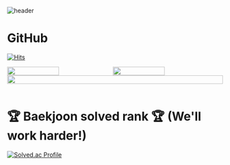 ![header](https://capsule-render.vercel.app/api?type=wave&color=timeGradient&height=300&section=header&text=Welcome%20SangJin's%20GitHub&animation=fadeIn&fontSize=50)

<!-- # 안녕하세요. 함상진입니다 ! 👋   -->

# GitHub
[![Hits](https://hits.seeyoufarm.com/api/count/incr/badge.svg?url=https%3A%2F%2Fgithub.com%2Fhamsangjin%2Fhit-counter&count_bg=%2379C83D&title_bg=%23555555&icon=&icon_color=%230082FD&title=%EA%B9%83%ED%97%88%EB%B8%8C+%EB%B0%A9%EB%AC%B8%EC%9E%90%EC%88%98&edge_flat=false)](https://hits.seeyoufarm.com)

<!-- ![Hamsangjin GitHub stats](https://github-readme-stats.vercel.app/api?username=hamsangjin&show_icons=true&theme=dark) ![Top Langs](https://github-readme-stats.vercel.app/api/top-langs/?username=hamsangjin&theme=dark) -->

<!-- <div style="display: flex">
    <img width="50%" src="https://api.opgc.me/githubs/users/hamsangjin/tag/?theme=dracula" />
</div> -->

<!-- Git Stat -->
<!-- <div style="display: flex">
    <img width="100%" src="https://github-readme-activity-graph.cyclic.app/graph?username=hamsangjin&theme=github-compact"/>   
</div> -->

<!-- Git Stats, Top Langs -->
<div style="display: flex">
     <img width="49%" src="https://github-readme-stats.vercel.app/api/top-langs/?username=hamsangjin&layout=compact&theme=transparent" />  
    <img width="49%" src="https://github-readme-stats.vercel.app/api?username=hamsangjin&show_icons=true&theme=transparent" />
</div>

<!-- Git badge -->
<div style="display: flex">
    <img width="100%" src="https://github-profile-trophy.vercel.app/?username=hamsangjin&no-bg=true&column=7&theme=darkhub" />
</div>

<br/>

# 🏆 Baekjoon solved rank 🏆 (We'll work harder!)
[![Solved.ac Profile](http://mazassumnida.wtf/api/generate_badge?boj=hamsangjin)](https://solved.ac/hamsangjin)

<!-- # 📚 Tech stack
[![My Skills](https://skillicons.dev/icons?i=html,css,js,react,nextjs,redux,emotion,sass,mongodb,mysql&perline=5)](https://skillicons.dev)

<br/>


# 🔨 Tools
[![My Skills](https://skillicons.dev/icons?i=git,github,gitlab,vscode,aws,jenkins,figma&perline=5)](https://skillicons.dev) -->
